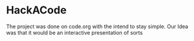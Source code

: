 # HackACode
The project was done on code.org with the intend to stay simple.
Our Idea was that it would be an interactive presentation of sorts
